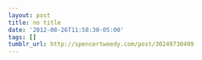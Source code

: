 ```yaml
---
layout: post
title: no title
date: '2012-08-26T11:58:30-05:00'
tags: []
tumblr_url: http://spencertweedy.com/post/30249730499
---
```

